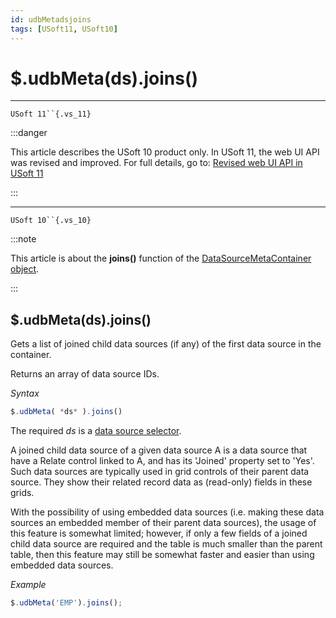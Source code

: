 ```yaml
---
id: udbMetadsjoins
tags: [USoft11, USoft10]
---
```

# $.udbMeta(ds).joins()



----

`USoft 11``{.vs_11}`


:::danger

This article describes the USoft 10 product only.
In USoft 11, the web UI API was revised and improved. For full details, go to:
[Revised web UI API in USoft 11](/Web_and_app_UIs/UDB_udb/Revised_web_UI_API_in_USoft_11.md)

:::

----

`USoft 10``{.vs_10}`


:::note

This article is about the **joins()** function of the [DataSourceMetaContainer object](/Web_and_app_UIs/UDB_DataSourceMetaContainer).

:::

## **$.udbMeta(ds).joins()**

Gets a list of joined child data sources (if any) of the first data source in the container.

Returns an array of data source IDs.

*Syntax*

```js
$.udbMeta( *ds* ).joins()
```

The required *ds* is a [data source selector](/Web_and_app_UIs/UDB_DataSourceMetaContainer/UDB_DataSourceMetaContainer_object.md).

A joined child data source of a given data source A is a data source that have a Relate control linked to A, and has its 'Joined' property set to 'Yes'. Such data sources are typically used in grid controls of their parent data source. They show their related record data as (read-only) fields in these grids.

With the possibility of using embedded data sources (i.e. making these data sources an embedded member of their parent data sources), the usage of this feature is somewhat limited; however, if only a few fields of a joined child data source are required and the table is much smaller than the parent table, then this feature may still be somewhat faster and easier than using embedded data sources.

*Example*

```js
$.udbMeta('EMP').joins();
```

 